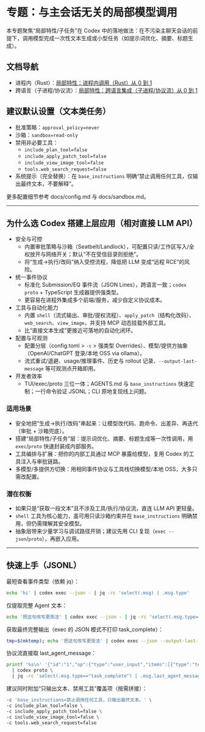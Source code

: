 # 专题：与主会话无关的局部模型调用

本专题聚焦“局部特性/子任务”在 Codex 中的落地做法：在不污染主聊天会话的前提下，调用模型完成一次性文本生成或小型任务（如提示词优化、摘要、标题生成）。

## 文档导航
- 进程内（Rust）：[局部特性：进程内调用（Rust）从 0 到 1](./inprocess-rust.md)
- 跨语言（子进程/协议流）：[局部特性：跨语言集成（子进程/协议流）从 0 到 1](./cross-language.md)

## 建议默认设置（文本类任务）
- 批准策略：`approval_policy=never`
- 沙箱：`sandbox=read-only`
- 禁用非必要工具：
  - `include_plan_tool=false`
  - `include_apply_patch_tool=false`
  - `include_view_image_tool=false`
  - `tools.web_search_request=false`
- 系统提示（完全替换）：在 `base_instructions` 明确“禁止调用任何工具，仅输出最终文本，不要解释”。

更多配置细节参考 docs/config.md 与 docs/sandbox.md。

---

## 为什么选 Codex 搭建上层应用（相对直接 LLM API）

- 安全与可控
  - 内置审批策略与沙箱（Seatbelt/Landlock），可配置只读/工作区写入/全权放开与网络开关；默认“不在受信目录则拒绝”。
  - 将“生成→执行/改码”纳入受控流程，降低把 LLM 变成“远程 RCE”的风险。
- 统一事件协议
  - 标准化 Submission/EQ 事件流（JSON Lines），跨语言一致；`codex proto` + TypeScript 生成器提供强类型。
  - 更容易在进程外集成多个前端/服务，减少自定义协议成本。
- 工具与自动化能力
  - 内置 `shell`（流式输出、审批/提权流程）、`apply_patch`（结构化改码）、`web_search`、`view_image`，并支持 MCP 动态挂载外部工具。
  - 比“直接文本生成”更接近可落地的自动化闭环。
- 配置与可观测
  - 配置分层（config.toml > `-c` > 强类型 Overrides）、模型/提供方抽象（OpenAI/ChatGPT 登录/本地 OSS via ollama）。
  - 流式重试/退避、usage/推理事件、历史与 rollout 记录、`--output-last-message` 等可观测点开箱即用。
- 开发者效率
  - TUI/exec/proto 三位一体；AGENTS.md 与 `base_instructions` 快速定制；一行命令验证 JSONL；CLI 原地复现线上问题。

### 适用场景
- 安全地把“生成→执行/改码”串起来：让模型改代码、跑命令、出差异、再迭代（审批 + 沙箱兜底）。
- 搭建“局部特性/子任务”层：提示词优化、摘要、标题生成等一次性调用，用 `exec`/`proto` 快速封装成内部服务。
- 工具编排与扩展：把你的内部工具通过 MCP 暴露给模型，复用 Codex 的工具注入与审批链路。
- 多模型/多提供方切换：用相同事件协议与工具栈切换模型/本地 OSS，大多只需改配置。

### 潜在权衡
- 如果只是“获取一段文本”且不涉及工具/执行/协议流，直连 LLM API 更轻量。
- `shell` 工具为核心能力，虽可用只读沙箱约束并在 `base_instructions` 明确禁用，但仍需理解其安全模型。
- 抽象层带来少量学习与调试路径开销；建议先用 CLI 复现（`exec --json`/`proto`），再嵌入应用。

---

## 快速上手（JSONL）

最短查看事件类型（依赖 jq）：

```bash
echo 'hi' | codex exec --json - | jq -rc 'select(.msg) | .msg.type'
```

仅提取完整 Agent 文本：

```bash
echo '把这句改写更简洁' | codex exec --json - | jq -rc 'select(.msg.type=="agent_message") | .msg.message'
```

获取最终完整输出（exec 的 JSON 模式不打印 task_complete）：

```bash
tmp=$(mktemp); echo '把这句改写更简洁' | codex exec --json --output-last-message "$tmp" - >/dev/null; cat "$tmp"; rm "$tmp"
```

协议流直接取 last_agent_message：

```bash
printf '%s\n' '{"id":"1","op":{"type":"user_input","items":[{"type":"text","text":"把这句改写更简洁"}]}}' \
  | codex proto \
  | jq -rc 'select(.msg.type=="task_complete") | .msg.last_agent_message'
```

建议同时附加“只输出文本、禁用工具”覆盖项（按需拼接）：

```bash
-c 'base_instructions=禁止调用任何工具，只输出最终文本。' \
-c include_plan_tool=false \
-c include_apply_patch_tool=false \
-c include_view_image_tool=false \
-c tools.web_search_request=false
```

